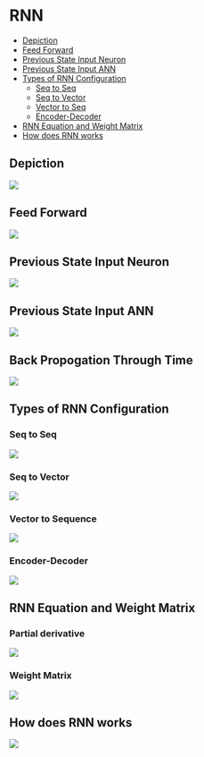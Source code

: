 # RNN
- [Depiction](#depiction)
- [Feed Forward](#feed-forward)
- [Previous State Input Neuron](#previous-state-input-neuron)
- [Previous State Input ANN](#previous-state-input-ann)
- [Types of RNN Configuration](#types-of-rnn-configuration)
  - [Seq to Seq](#seq-to-seq)
  - [Seq to Vector](#seq-to-vector)
  - [Vector to Seq](#vector-to-seq)
  - [Encoder-Decoder](#encoder-decoder)
- [RNN Equation and Weight Matrix](#rnn-equation-and-weight-matrix)
- [How does RNN works](how-does-rnn-works)

## Depiction
<img src="images/RNN-Depiction.png">

## Feed Forward
<img src="images/FFNN-Depiction.png">

## Previous State Input Neuron
<img src="images/Previous-State-Input-Neuron.png">

## Previous State Input ANN
<img src="images/Previous-State-Input-ANN.png">

## Back Propogation Through Time
<img src="images/BPTT.png">

## Types of RNN Configuration
### Seq to Seq
<img src="images/Seq-to-Seq.png">

### Seq to Vector
<img src="images/Seq-to-Vector.png">

### Vector to Sequence
<img src="images/Vector-to-Sequence.png">

### Encoder-Decoder
<img src="images/Encode-Decoder.png">

## RNN Equation and Weight Matrix
### Partial derivative
<img src="images/partial-derivative.png">

### Weight Matrix
<img src="images/RNN-Equation-WeightMatrix.png">

## How does RNN works
<img src="images/RNN-Equation-WeightMatrix.png">
